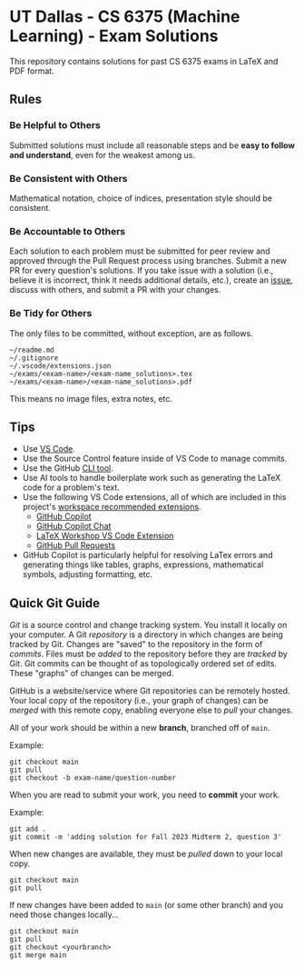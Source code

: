 # UT Dallas - CS 6375 (Machine Learning) - Exam Solutions

This repository contains solutions for past CS 6375 exams in LaTeX and PDF format.

## Rules

### Be Helpful to Others

Submitted solutions must include all reasonable steps and be **easy to follow and understand**, even for the weakest among us.

### Be Consistent with Others

Mathematical notation, choice of indices, presentation style should be consistent.

### Be Accountable to Others

Each solution to each problem must be submitted for peer review and approved through the Pull Request process using branches. Submit a new PR for every question's solutions. If you take issue with a solution (i.e., believe it is incorrect, think it needs additional details, etc.), create an [issue](./issues), discuss with others, and submit a PR with your changes.

### Be Tidy for Others

The only files to be committed, without exception, are as follows.

```
~/readme.md
~/.gitignore
~/.vscode/extensions.json
~/exams/<exam-name>/<exam-name_solutions>.tex
~/exams/<exam-name>/<exam-name_solutions>.pdf
```

This means no image files, extra notes, etc.

## Tips

- Use [VS Code](https://code.visualstudio.com/).
- Use the Source Control feature inside of VS Code to manage commits.
- Use the GitHub [CLI tool](https://cli.github.com/).
- Use AI tools to handle boilerplate work such as generating the LaTeX code for a problem's text.
- Use the following VS Code extensions, all of which are included in this project's [workspace recommended extensions](https://code.visualstudio.com/docs/editor/extension-marketplace#_workspace-recommended-extensions).
  - [GitHub Copilot](https://marketplace.visualstudio.com/items?itemName=GitHub.copilot)
  - [GitHub Copilot Chat](https://marketplace.visualstudio.com/items?itemName=GitHub.copilot-chat)
  - [LaTeX Workshop VS Code Extension](https://marketplace.visualstudio.com/items?itemName=James-Yu.latex-workshop)
  - [GitHub Pull Requests](https://marketplace.visualstudio.com/items?itemName=GitHub.vscode-pull-request-github)
- GitHub Copilot is particularly helpful for resolving LaTex errors and generating things like tables, graphs, expressions, mathematical symbols, adjusting formatting, etc.

## Quick Git Guide

_Git_ is a source control and change tracking system. You install it locally on your computer. A Git _repository_ is a directory in which changes are being tracked by Git. Changes are "saved" to the repository in the form of _commits_. Files must be _added_ to the repository before they are _tracked_ by Git. Git commits can be thought of as topologically ordered set of edits. These "graphs" of changes can be merged.

GitHub is a website/service where Git repositories can be remotely hosted. Your local copy of the repository (i.e., your graph of changes) can be _merged_ with this remote copy, enabling everyone else to _pull_ your changes.

All of your work should be within a new **branch**, branched off of `main`.

Example:

```
git checkout main
git pull
git checkout -b exam-name/question-number
```

When you are read to submit your work, you need to **commit** your work.

Example:

```
git add .
git commit -m 'adding solution for Fall 2023 Midterm 2, question 3'
```

When new changes are available, they must be _pulled_ down to your local copy.

```
git checkout main
git pull
```

If new changes have been added to `main` (or some other branch) and you need those changes locally...

```
git checkout main
git pull
git checkout <yourbranch>
git merge main
```

